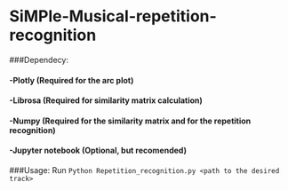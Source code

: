 # SiMPle-Musical-repetition-recognition

###Dependecy:
#### -Plotly (Required for the arc plot)
#### -Librosa (Required for similarity matrix calculation)
#### -Numpy (Required for the similarity matrix and for the repetition recognition)
#### -Jupyter notebook (Optional, but recomended)

###Usage:
Run ```Python Repetition_recognition.py <path to the desired track>```
